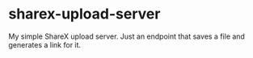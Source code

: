 # sharex-upload-server
My simple ShareX upload server. Just an endpoint that saves a file and generates a link for it.

